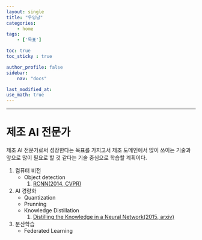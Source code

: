 ```yaml
---
layout: single
title: "우잉남"
categories:	
    - home
tags:
    - ['목표']

toc: true
toc_sticky : true

author_profile: false
sidebar:
    nav: "docs"

last_modified_at:
use_math: true
---
```


---

# 제조 AI 전문가

제조 AI 전문가로써 성장한다는 목표를 가지고서 제조 도메인에서 많이 쓰이는 기술과 앞으로 많이 필요로 할 것 같다는 기술 중심으로 학습할 계획이다.

1. 컴퓨터 비전
   - Object detection
     1. [RCNN(2014, CVPR)](https://openaccess.thecvf.com/content_cvpr_2014/html/Girshick_Rich_Feature_Hierarchies_2014_CVPR_paper.html)
2. AI 경량화
   - Quantization
   - Prunning
   - Knowledge Distillation
     1. [Distilling the Knowledge in a Neural Network(2015, arxiv)](https://arxiv.org/abs/1503.02531)
3. 분산학습
   - Federated Learning
